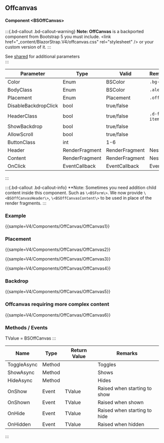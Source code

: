 ﻿## Offcanvas
#### Component \<BSOffCanvas\>
:::{.bd-callout .bd-callout-warning}
**Note: OffCanvas** is a backported component from Bootstrap 5 you must include. 
\<link href="_content/BlazorStrap.V4/offcanvas.css" rel="stylesheet" \/> 
or your custom version of it.
:::

See [shared](layout/shared) for additional parameters    
:::

| Parameter            | Type           | Valid          | Remarks/Output                  | 
|----------------------|----------------|----------------|---------------------------------|
| Color                | Enum           | BSColor        | `.bg-[]`                        | { .table-striped}
| BodyClass            | Enum           | BSColor        | `.alert-[]`                     |
| Placement            | Enum           | Placement      | `.offcanvas-[]`                 |
| DisableBackdropClick | bool           | true/false     |                                 |
| HeaderClass          | bool           | true/false     | `.d-flex` `.align-items-center` |
| ShowBackdrop         | bool           | true/false     |                                 |
| AllowScroll          | bool           | true/false     |                                 |
| ButtonClass          | int            | 1-6            |                                 |
| Header               | RenderFragment | RenderFragment | Nested Content                  |
| Content              | RenderFragment | RenderFragment | Nested Content                  |
| OnClick              | EventCallback  | EventCallback  | EventCallback                   |

:::

:::{.bd-callout .bd-callout-info}
**Note: Sometimes you need addition child content inside this component. Such as `\<BSForm\>`. We now provide `\<BSOffCanvasHeader\>`, `\<BSOffCanvasContent\>` to be used in place of the render fragments.
:::

### Example

{{sample=V4/Components/OffCanvas/OffCanvas1}}

### Placement
{{sample=V4/Components/OffCanvas/OffCanvas2}}

{{sample=V4/Components/OffCanvas/OffCanvas3}}

{{sample=V4/Components/OffCanvas/OffCanvas4}}

### Backdrop
{{sample=V4/Components/OffCanvas/OffCanvas5}}

### Offcanvas requiring more complex content

{{sample=V4/Components/OffCanvas/OffCanvas6}}

### Methods / Events
TValue = BSOffCanvas
:::

| Name        | Type   | Return Value | Remarks                      |
|-------------|--------|--------------|------------------------------|
| ToggleAsync | Method |              | Toggles                      |
| ShowAsync   | Method |              | Shows                        |
| HideAsync   | Method |              | Hides                        |
| OnShow      | Event  | TValue       | Raised when starting to show |
| OnShown     | Event  | TValue       | Raised when shown            |
| OnHide      | Event  | TValue       | Raised when starting to hide |
| OnHidden    | Event  | TValue       | Raised when hidden           |
:::
